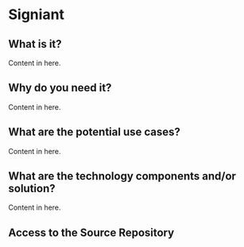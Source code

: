 # Signiant

## What is it?

Content in here.

## Why do you need it?

Content in here.

## What are the potential use cases?

Content in here.

## What are the technology components and/or solution?

Content in here.

## Access to the Source Repository
